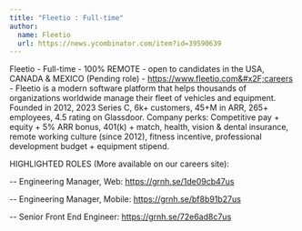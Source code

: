 ```yaml
---
title: "Fleetio : Full-time"
author:
  name: Fleetio
  url: https://news.ycombinator.com/item?id=39590639
---
```

Fleetio - Full-time - 100% REMOTE - open to candidates in the USA, CANADA &amp; MEXICO (Pending role) - <a href="https:&#x2F;&#x2F;www.fleetio.com&#x2F;careers" rel="nofollow">https:&#x2F;&#x2F;www.fleetio.com&#x2F;careers</a> - Fleetio is a modern software platform that helps thousands of organizations worldwide manage their fleet of vehicles and equipment. Founded in 2012, 2023 Series C, 6k+ customers, 45+M in ARR, 265+ employees, 4.5 rating on Glassdoor. Company perks: Competitive pay + equity + 5% ARR bonus, 401(k) + match, health, vision &amp; dental insurance, remote working culture (since 2012), fitness incentive, professional development budget + equipment stipend.

HIGHLIGHTED ROLES (More available on our careers site):

-- Engineering Manager, Web: <a href="https:&#x2F;&#x2F;grnh.se&#x2F;1de09cb47us" rel="nofollow">https:&#x2F;&#x2F;grnh.se&#x2F;1de09cb47us</a>

-- Engineering Manager, Mobile: <a href="https:&#x2F;&#x2F;grnh.se&#x2F;bf8b91b27us" rel="nofollow">https:&#x2F;&#x2F;grnh.se&#x2F;bf8b91b27us</a>

-- Senior Front End Engineer: <a href="https:&#x2F;&#x2F;grnh.se&#x2F;72e6ad8c7us" rel="nofollow">https:&#x2F;&#x2F;grnh.se&#x2F;72e6ad8c7us</a>
